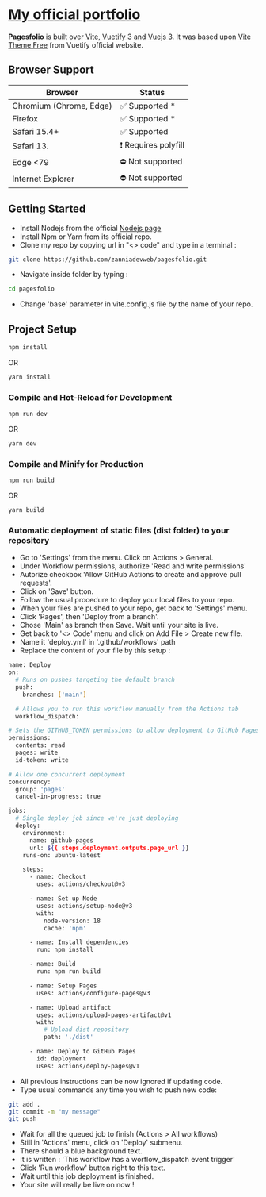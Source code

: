 # [My official portfolio](https://zanniadevweb.github.io/pagesfolio/)

**Pagesfolio** is built over [Vite](https://vitejs.dev/guide/), [Vuetify 3](https://vuetifyjs.com/) and [Vuejs 3](https://vuejs.org/). It was based upon [Vite Theme Free](https://store.vuetifyjs.com/products/vite-theme-free) from Vuetify official website.

## Browser Support

| Browser | Status |
| - | - |
| Chromium (Chrome, Edge) | ✅ Supported * |
| Firefox | ✅ Supported * |
| Safari 15.4+ | ✅ Supported |
| Safari 13. | ❗ Requires polyfill |
| Edge <79 | ⛔ Not supported |
| Internet Explorer | ⛔ Not supported |

## Getting Started

- Install Nodejs from the official [Nodejs page](https://nodejs.org/en/)
- Install Npm or Yarn from its official repo.
- Clone my repo by copying url in "<> code" and type in a terminal :
```sh
git clone https://github.com/zanniadevweb/pagesfolio.git
```
- Navigate inside folder by typing :
```sh
cd pagesfolio
```
- Change 'base' parameter in vite.config.js file by the name of your repo.

## Project Setup

```sh
npm install
```
OR
```sh
yarn install
```

### Compile and Hot-Reload for Development

```sh
npm run dev
```
OR
```sh
yarn dev
```

### Compile and Minify for Production

```sh
npm run build
```
OR
```sh
yarn build
```

### Automatic deployment of static files (dist folder) to your repository
- Go to 'Settings' from the menu. Click on Actions > General.
- Under Workflow permissions, authorize 'Read and write permissions'
- Autorize checkbox 'Allow GitHub Actions to create and approve pull requests'.
- Click on 'Save' button.
- Follow the usual procedure to deploy your local files to your repo.
- When your files are pushed to your repo, get back to 'Settings' menu.
- Click 'Pages', then 'Deploy from a branch'.
- Chose 'Main' as branch then Save. Wait until your site is live.
- Get back to '<> Code' menu and click on Add File > Create new file.
- Name it 'deploy.yml' in '.github/workflows' path
- Replace the content of your file by this setup :

```sh
name: Deploy
on:
  # Runs on pushes targeting the default branch
  push:
    branches: ['main']

  # Allows you to run this workflow manually from the Actions tab
  workflow_dispatch:

# Sets the GITHUB_TOKEN permissions to allow deployment to GitHub Pages
permissions:
  contents: read
  pages: write
  id-token: write

# Allow one concurrent deployment
concurrency:
  group: 'pages'
  cancel-in-progress: true

jobs:
  # Single deploy job since we're just deploying
  deploy:
    environment:
      name: github-pages
      url: ${{ steps.deployment.outputs.page_url }}
    runs-on: ubuntu-latest

    steps:
      - name: Checkout
        uses: actions/checkout@v3

      - name: Set up Node
        uses: actions/setup-node@v3
        with:
          node-version: 18
          cache: 'npm'

      - name: Install dependencies
        run: npm install

      - name: Build
        run: npm run build

      - name: Setup Pages
        uses: actions/configure-pages@v3

      - name: Upload artifact
        uses: actions/upload-pages-artifact@v1
        with:
          # Upload dist repository
          path: './dist'

      - name: Deploy to GitHub Pages
        id: deployment
        uses: actions/deploy-pages@v1
```

- All previous instructions can be now ignored if updating code.
- Type usual commands any time you wish to push new code:
```sh
git add .
git commit -m "my message"
git push
```

- Wait for all the queued job to finish (Actions > All workflows)
- Still in 'Actions' menu, click on 'Deploy' submenu.
- There should a blue background text.
- It is written : 'This workflow has a worflow_dispatch event trigger'
- Click 'Run workflow' button right to this text.
- Wait until this job deployment is finished.
- Your site will really be live on now !
